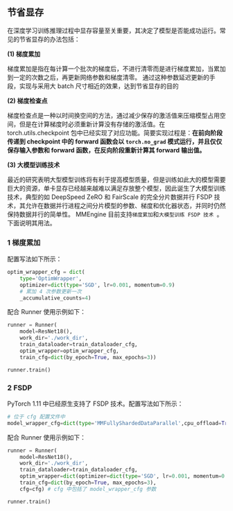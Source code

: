 ## 节省显存

在深度学习训练推理过程中显存容量至关重要，其决定了模型是否能成功运行。常见的节省显存的办法包括：

**(1) 梯度累加**

梯度累加是指在每计算一个批次的梯度后，不进行清零而是进行梯度累加，当累加到一定的次数之后，再更新网络参数和梯度清零。 通过这种参数延迟更新的手段，实现与采用大 batch 尺寸相近的效果，达到节省显存的目的

**(2) 梯度检查点**

梯度检查点是一种以时间换空间的方法，通过减少保存的激活值来压缩模型占用空间，但是在计算梯度时必须重新计算没有存储的激活值。在 torch.utils.checkpoint 包中已经实现了对应功能。简要实现过程是：**在前向阶段传递到 checkpoint 中的 forward 函数会以 `torch.no_grad` 模式运行，并且仅仅保存输入参数和 forward 函数，在反向阶段重新计算其 forward 输出值。**

**(3) 大模型训练技术**

最近的研究表明大型模型训练将有利于提高模型质量，但是训练如此大的模型需要巨大的资源，单卡显存已经越来越难以满足存放整个模型，因此诞生了大模型训练技术，典型的如 DeepSpeed ZeRO 和 FairScale 的完全分片数据并行 FSDP 技术，其允许在数据并行进程之间分片模型的参数、梯度和优化器状态，并同时仍然保持数据并行的简单性。
MMEngine 目前支持`梯度累加`和`大模型训练 FSDP 技术 `。下面说明其用法。

### 1 梯度累加

配置写法如下所示：

```python
optim_wrapper_cfg = dict(
    type='OptimWrapper',
    optimizer=dict(type='SGD', lr=0.001, momentum=0.9)
    # 累加 4 次参数更新一次
    _accumulative_counts=4)
```

配合 Runner 使用示例如下：

```python
runner = Runner(
    model=ResNet18(),
    work_dir='./work_dir',
    train_dataloader=train_dataloader_cfg,
    optim_wrapper=optim_wrapper_cfg,
    train_cfg=dict(by_epoch=True, max_epochs=3))

runner.train()
```

### 2 FSDP

PyTorch 1.11 中已经原生支持了 FSDP 技术。配置写法如下所示：

```python
# 位于 cfg 配置文件中
model_wrapper_cfg=dict(type='MMFullyShardedDataParallel',cpu_offload=True)
```

配合 Runner 使用示例如下：

```python
runner = Runner(
    model=ResNet18(),
    work_dir='./work_dir',
    train_dataloader=train_dataloader_cfg,
    optim_wrapper=dict(optimizer=dict(type='SGD', lr=0.001, momentum=0.9)),
    train_cfg=dict(by_epoch=True, max_epochs=3),
	cfg=cfg) # cfg 中包括了 model_wrapper_cfg 参数

runner.train()
```
